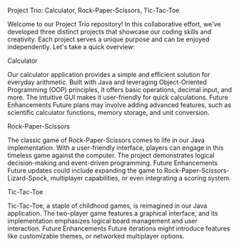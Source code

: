 Project Trio: Calculator, Rock-Paper-Scissors, Tic-Tac-Toe

Welcome to our Project Trio repository! In this collaborative effort, we've developed three distinct projects that showcase our coding skills and creativity. Each project serves a unique purpose and can be enjoyed independently. Let's take a quick overview:

Calculator

Our calculator application provides a simple and efficient solution for everyday arithmetic. Built with Java and leveraging Object-Oriented Programming (OOP) principles, it offers basic operations, decimal input, and more. The intuitive GUI makes it user-friendly for quick calculations.
Future Enhancements
Future plans may involve adding advanced features, such as scientific calculator functions, memory storage, and unit conversion.

Rock-Paper-Scissors

The classic game of Rock-Paper-Scissors comes to life in our Java implementation. With a user-friendly interface, players can engage in this timeless game against the computer. The project demonstrates logical decision-making and event-driven programming.
Future Enhancements
Future updates could include expanding the game to Rock-Paper-Scissors-Lizard-Spock, multiplayer capabilities, or even integrating a scoring system.

Tic-Tac-Toe

Tic-Tac-Toe, a staple of childhood games, is reimagined in our Java application. The two-player game features a graphical interface, and its implementation emphasizes logical board management and user interaction.
Future Enhancements
Future iterations might introduce features like customizable themes, or networked multiplayer options.
